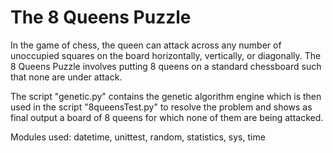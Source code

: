 
# The 8 Queens Puzzle

In the game of chess, the queen can attack across any number of unoccupied squares on the board horizontally, vertically,
or diagonally. The 8 Queens Puzzle involves putting 8 queens on a standard chessboard such that none are under attack.

The script "genetic.py" contains the genetic algorithm engine which is then used in the script "8queensTest.py" to resolve the problem and shows as final output a board of 8 queens 
for which none of them are being attacked. 

Modules used: datetime, unittest, random, statistics, sys, time

